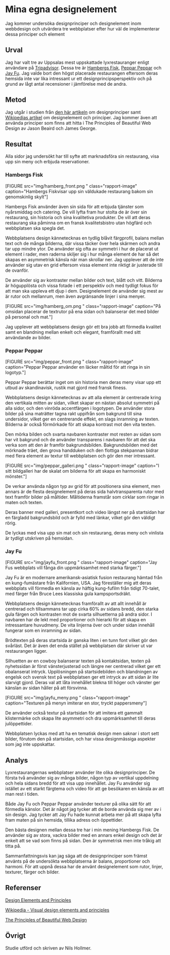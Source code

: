 ---
---
Mina egna designelement
=========================

Jag kommer undersöka designprinciper och designelement inom webbdesign och utvärdera tre webbplatser efter hur väl de implementerar dessa principer och element

Urval
-----------------------

Jag har valt tre av Uppsalas mest uppskattade lyxrestauranger enligt användare på [Tripadvisor](https://www.tripadvisor.se/Restaurants-g189871-Uppsala_Uppsala_County.html). Dessa tre är [Hambergs Fisk](https://hambergs.se/), [Peppar Peppar](http://www.pepparpeppar.se/index.php) och [Jay Fu](http://www.jayfu.se/). Jag valde bort den högst placerade restaurangen eftersom deras hemsida inte var lika intressant ur ett designprincipsperspektiv och på grund av lågt antal recensioner i jämförelse med de andra.


Metod
-----------------------

Jag utgår i studien från [den här artikeln](https://www.canva.com/learn/design-elements-principles/) om designprinciper samt [Wikipedias artikel](https://en.wikipedia.org/wiki/Visual_design_elements_and_principles) om designelement och principer. Jag kommer även att använda principer som finns att hitta i The Principles of Beautiful Web Design av Jason Beaird och James George.

Resultat
-----------------------

Alla sidor jag undersökt har till syfte att marknadsföra sin restaurang, visa upp sin meny och erbjuda reservationer.

### Hambergs Fisk

[FIGURE src="img/hamberg_front.png " class="rapport-image" caption="Hambergs Fiskvisar upp sin väldukade restaurang bakom sin genomskinlig skylt"]

Hambergs Fisk använder även sin sida för att erbjuda tjänster som nyårsmiddag och catering. De vill lyfta fram hur stolta de är över sin restaurang, sin historia och sina kvalitetiva produkter. De vill att deras restaurang ska påminna om en fransk kvalitetsbistro utan högfärd och webbplatsen ska spegla det.

Webbplatsens design kännetecknas en tydlig blåvit färgprofil, balans mellan text och de många bilderna, där vissa täcker över hela skärmen och andra tar upp mindre ytor. De använder sig ofta av symmetri i hur de placerat ut element i rader, men raderna skiljer sig i hur många element de har så det skapas en asymmetrisk känsla när man skrollar ner. Jag upplever att de inte använder sig utav en grid eftersom vissa element inte riktigt är justerade till de ovanför.

De använder sig av kontraster mellan bilder och text, blått och vitt. Bilderna är högupplösta och vissa fotade i ett perspektiv och med tydligt fokus för att man ska uppleva ett djup i dem. Designelement de använder sig mest av är rutor och mellanrum, men även avgränsande linjer i sina menyer.

[FIGURE src="img/hamberg_om.png " class="rapport-image" caption="På omsidan placerar de textrutor på ena sidan och balanserar det med bilder på personal och mat."]

Jag upplever att webbplatsens design gör ett bra jobb att förmedla kvalitet samt en blandning mellan enkelt och elegant, framförallt med sitt användande av bilder.

### Peppar Peppar

[FIGURE src="img/peppar_front.png " class="rapport-image" caption="Peppar Peppar använder en läcker måltid för att ringa in sin logotyp."]

Peppar Peppar berättar inget om sin historia men deras meny visar upp ett utbud av skandinavisk, rustik mat gjord med fransk finess.

Webbplatsens design kännetecknas av att alla element är centrerade kring den vertikala mitten av sidan, vilket skapar en nästan absolut symmetri på alla sidor, och den vinröda accentfärgen i logotypen. De använder stora bilder på sina maträtter tagna rakt uppifrån som bakgrund till sina undersidor, vilket ger en centrerande effekt, en slags inramning av texten. Bilderna är också förmörkade för att skapa kontrast mot den vita texten.

Den mörka bilden och svarta navbaren kontraster mot resten av sidan som har vit bakgrund och de använder transparens i navbaren för att det ska verka som att den är framför bakgrundsbilden. Bakgrundsbilden med det mörknade träet, den grova handduken och den flottiga stekpannan bidrar med flera element av textur till webbplatsen och gör den mer intressant.

[FIGURE src="img/peppar_galleri.png " class="rapport-image" caption="I sitt bildgalleri har de skalat om bilderna för att skapa en harmoniskt mönster."]

De verkar använda någon typ av grid för att positionera sina element, men annars är de flesta designelement på deras sida halvtransparenta rutor med text framför bilder på måltider. Måltiderna framstår som cirklar som ringar in maten och texten.

Deras banner med galleri, presentkort och video längst ner på startsidan har en färgladd bakgrundsbild och är fylld med länkar, vilket gör den väldigt rörig.

De lyckas med visa upp sin mat och sin restaurang, deras meny och vinlista är tydligt utskriven på hemsidan.

### Jay Fu

[FIGURE src="img/jayfu_front.png " class="rapport-image" caption="Jay Fus webbplats vill fånga din uppmärksamhet med starka färger."]

Jay Fu är en modernare amerikansk-asiatisk fusion restaurang hämtad från en kung-fumästare från Kalifornien, USA. Jag föreställer mig att deras webbplats vill förmedla en känsla av häftig kung-fufilm från tidigt 70-talet, med färger från Bruce Lees klassiska gula kampsportsdräkt.

Webbplatsens design kännetecknas framförallt av att allt innehåll är centrerad och tillsammans tar upp cirka 60% av sidans bredd, den starka gula färgen och kontrasten mot de svarta silhuetterna på andra sidor. I navbaren har de lekt med proportioner och hierarki för att skapa en intressantare huvudmeny. De vita linjerna över och under sidan innehåll fungerar som en inramning av sidan.

Brödtexten på deras startsida är ganska liten i en tunn font vilket gör den svårläst. Det är även det enda stället på webbplatsen där skriver ut var restaurangen ligger.

Silhuetten av en cowboy balanserar texten på kontaktsidan, texten på nyhetssidan är först vänsterjusterad och längre ner centrerad vilket ger ett obalanserat intryck. Upplösningen på startsidebilden och blandningen av engelsk och svensk text på webbplatsen ger ett intryck av att sidan är lite slarvigt gjord. Deras val att låta innehållet blekna till höger och vänster ger känslan av sidan håller på att försvinna.

[FIGURE src="img/jayfu_meny.png " class="rapport-image" caption="Texturen på menyn imiterar en stor, tryckt pappersmeny"]

De använder också textur på startsidan för att imitera ett gammalt klistermärke och skapa lite asymmetri och dra uppmärksamhet till deras julöppettider.

Webbplatsen lyckas med att ha en tematisk design men saknar i stort sett bilder, förutom den på startsidan, och har vissa designmässiga aspekter som jag inte uppskattar.

Analys
-----------------------

Lyxrestaurangernas webbplatser använder lite olika designprinciper. De första två använder sig av många bilder, någon typ av vertikal uppdelning och hela sidans bredd för att visa upp innehållet. Jay Fu använder sig istället av ett starkt färgtema och video för att ge besökaren en känsla av att man rest i tiden.

Både Jay Fu och Peppar Peppar använder texturer på olika sätt för att förmedla känslor. Det är något jag tycker att de borde använda sig mer av i sin design. Jag tycker att Jay Fu hade kunnat arbeta mer på att skapa lyfta fram maten på sin hemsida, tillika adress och öppettider.

Den bästa designen mellan dessa tre har i min mening Hambergs Fisk. De använder sig av stora, vackra bilder med en annars enkel design och det är enkelt att se vad som finns på sidan. Den är symmetrisk men inte tråkig att titta på.

Sammanfattningsvis kan jag säga att de designprinciper som främst använts på de undersökta webbplatserna är balans, proportioner och harmoni. För att uppnå dessa har de använt designelement som rutor, linjer, texturer, färger och bilder.


Referenser
-----------------------

[Design Elements and Principles](https://www.canva.com/learn/design-elements-principles/)

[Wikipedia - Visual design elements and principles](https://en.wikipedia.org/wiki/Visual_design_elements_and_principles)

[The Principles of Beautiful Web Design](https://learning.oreilly.com/library/view/the-principles-of/9781457174353/Text/ch03.html)

Övrigt
-----------------------

Studie utförd och skriven av Nils Hollmer.
